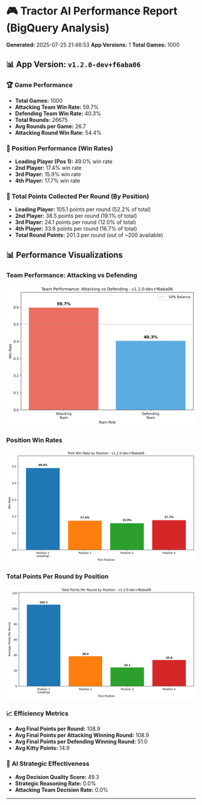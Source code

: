 # 🎮 Tractor AI Performance Report (BigQuery Analysis)
**Generated:** 2025-07-25 21:46:53
**App Versions:** 1
**Total Games:** 1000

## 📊 App Version: `v1.2.0-dev+f6aba06`
### 🏆 Game Performance
- **Total Games:** 1000
- **Attacking Team Win Rate:** 59.7%
- **Defending Team Win Rate:** 40.3%
- **Total Rounds:** 26675
- **Avg Rounds per Game:** 26.7
- **Attacking Round Win Rate:** 54.4%

### 🎯 Position Performance (Win Rates)
- **Leading Player (Pos 1):** 49.0% win rate
- **2nd Player:** 17.4% win rate
- **3rd Player:** 15.9% win rate
- **4th Player:** 17.7% win rate

### 🎯 Total Points Collected Per Round (By Position)
- **Leading Player:** 105.1 points per round (52.2% of total)
- **2nd Player:** 38.5 points per round (19.1% of total)
- **3rd Player:** 24.1 points per round (12.0% of total)
- **4th Player:** 33.6 points per round (16.7% of total)
- **Total Round Points:** 201.3 per round (out of ~200 available)

## 📊 Performance Visualizations

### Team Performance: Attacking vs Defending
![Team Win Rates](team_win_rates_v1.2.0-dev.png)

### Position Win Rates
![Position Win Rates](position_win_rates_v1.2.0-dev.png)

### Total Points Per Round by Position
![Points Per Round](position_points_per_round_v1.2.0-dev.png)

### 📈 Efficiency Metrics
- **Avg Final Points per Round:** 108.9
- **Avg Final Points per Attacking Winning Round:** 108.9
- **Avg Final Points per Defending Winning Round:** 51.0
- **Avg Kitty Points:** 14.9

### 🧠 AI Strategic Effectiveness
- **Avg Decision Quality Score:** 49.3
- **Strategic Reasoning Rate:** 0.0%
- **Attacking Team Decision Rate:** 0.0%

---

